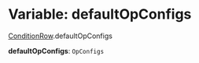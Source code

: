 # Variable: defaultOpConfigs

[ConditionRow](/auto-docs/form-materials/modules/ConditionRow.md).defaultOpConfigs

**defaultOpConfigs**: `OpConfigs`
